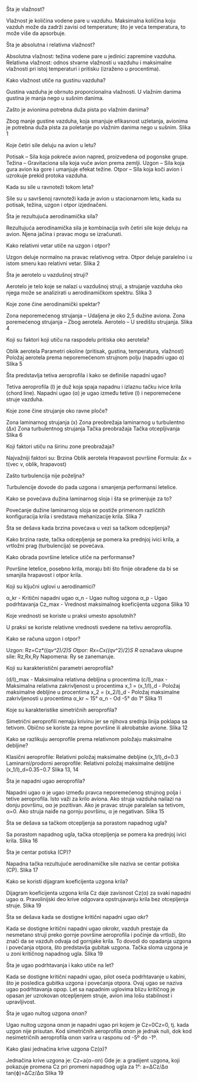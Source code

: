 Šta je vlažnost?

Vlažnost je količina vodene pare u vazduhu. Maksimalna količina koju vazduh može da zadrži zavisi od temperature; što je veća temperatura, to može više da apsorbuje.

Šta je absolutna i relativna vlažnost?

Absolutna vlažnost: težina vodene pare u jedinici zapremine vazduha.
Relativna vlažnost: odnos stvarne vlažnosti u vazduhu i maksimalne vlažnosti pri istoj temperaturi i pritisku (izraženo u procentima).

Kako vlažnost utiče na gustinu vazduha?

Gustina vazduha je obrnuto proporcionalna vlažnosti. U vlažnim danima gustina je manja nego u sušnim danima.

Zašto je avionima potrebna duža pista po vlažnim danima?

Zbog manje gustine vazduha, koja smanjuje efikasnost uzletanja, avionima je potrebna duža pista za poletanje po vlažnim danima nego u sušnim.
Slika 1

Koje četiri sile deluju na avion u letu?

Potisak – Sila koja pokreće avion napred, proizvedena od pogonske grupe.
Težina – Gravitaciona sila koja vuče avion prema zemlji.
Uzgon – Sila koja gura avion ka gore i umanjuje efekat težine.
Otpor – Sila koja koči avion i uzrokuje prekid protoka vazduha.

Kada su sile u ravnoteži tokom leta?

Sile su u savršenoj ravnoteži kada je avion u stacionarnom letu, kada su potisak, težina, uzgon i otpor izjednačeni.

Šta je rezultujuća aerodinamička sila?

Rezultujuća aerodinamička sila je kombinacija svih četiri sile koje deluju na avion. Njena jačina i pravac mogu se izračunati.

Kako relativni vetar utiče na uzgon i otpor?

Uzgon deluje normalno na pravac relativnog vetra.
Otpor deluje paralelno i u istom smeru kao relativni vetar.
Slika 2

Šta je aerotelo u vazdušnoj struji?

Aerotelo je telo koje se nalazi u vazdušnoj struji, a strujanje vazduha oko njega može se analizirati u aerodinamičkom spektru.
Slika 3

Koje zone čine aerodinamički spektar?

Zona neporemećenog strujanja – Udaljena je oko 2,5 dužine aviona.
Zona poremećenog strujanja – Zbog aerotela.
Aerotelo – U središtu strujanja.
Slika 4

Koji su faktori koji utiču na raspodelu pritiska oko aerotela?

Oblik aerotela
Parametri okoline (pritisak, gustina, temperatura, vlažnost)
Položaj aerotela prema neporemećenom strujnom polju (napadni ugao α)
Slika 5

Šta predstavlja tetiva aeroprofila i kako se definiše napadni ugao?

Tetiva aeroprofila (l) je duž koja spaja napadnu i izlaznu tačku ivice krila (chord line).
Napadni ugao (α) je ugao između tetive (l) i neporemećene struje vazduha.

Koje zone čine strujanje oko ravne ploče?

Zona laminarnog strujanja (x)
Zona preobrežaja laminarnog u turbulentno (Δx)
Zona turbulentnog strujanja
Tačka preobražaja
Tačka otcepljivanja
Slika 6

Koji faktori utiču na širinu zone preobražaja?

Najvažniji faktori su:
Brzina
Oblik aerotela
Hrapavost površine
Formula: Δx = t(vec v, oblik, hrapavost)

Zašto turbulencija nije poželjna?

Turbulencije dovode do pada uzgona i smanjenja performansi letelice.

Kako se povećava dužina laminarnog sloja i šta se primenjuje za to?

Povećanje dužine laminarnog sloja se postiže primenom različitih konfiguracija krila i sredstava mehanizacije krila.
Slika 7

Šta se dešava kada brzina povećava u vezi sa tačkom odcepljenja?

Kako brzina raste, tačka odcepljenja se pomera ka prednjoj ivici krila, a vrtložni prag (turbulencija) se povećava.

Kako obrada površine letelice utiče na performanse?

Površine letelice, posebno krila, moraju biti što finije obrađene da bi se smanjila hrapavost i otpor krila.

Koji su ključni uglovi u aerodinamici?

α_kr - Kritični napadni ugao
α_n - Ugao nultog uzgona
α_p - Ugao podrhtavanja
Cz_max - Vrednost maksimalnog koeficijenta uzgona
Slika 10

Koje vrednosti se koriste u praksi umesto apsolutnih?

U praksi se koriste relativne vrednosti svedene na tetivu aeroprofila.

Kako se računa uzgon i otpor?

Uzgon: Rz=Cz*((q*v^2)/2)*S
Otpor: Rx=Cx*((q*v^2)/2)*S
R* označava ukupne sile: Rz,Rx,Ry
Napomena: Ry se zanemaruje.

Koji su karakteristični parametri aeroprofila?

(d/l)_max - Maksimalna relativna debljina u procentima
(c/l)_max - Maksimalna relativna zakrivljenost u procentima
x_1 = (x_1/l)_d - Položaj maksimalne debljine u procentima
x_2 = (x_2/l)_d - Položaj maksimalne zakrivljenosti u procentima
α_kr ~ 15°
α_n - Od -5° do 1°
Slika 11

Koje su karakteristike simetričnih aeroprofila?

Simetrični aeroprofili nemaju krivinu jer se njihova srednja linija poklapa sa tetivom. Obično se koriste za repne površine ili akrobatske avione.
Slika 12

Kako se razlikuju aeroprofile prema relativnom položaju maksimalne debljine?

Klasični aeroprofile: Relativni položaj maksimalne debljine (x_1/l)_d=0.3
Laminarni/prodorni aeroprofile: Relativni položaj maksimalne debljine (x_1/l)_d=0.35−0.7
Slika 13, 14

Šta je napadni ugao aeroprofila?

Napadni ugao α je ugao između pravca neporemećenog strujnog polja i tetive aeroprofila. Isto važi za krilo aviona.
Ako struja vazduha nailazi na donju površinu, αα je pozitivan.
Ako je pravac struje paralelan sa tetivom, α=0.
Ako struja naiđe na gornju površinu, α je negativan.
Slika 15

Šta se dešava sa tačkom otcepljenja sa porastom napadnog ugla?

Sa porastom napadnog ugla, tačka otcepljenja se pomera ka prednjoj ivici krila.
Slika 16

Šta je centar potiska (CP)?

Napadna tačka rezultujuće aerodinamičke sile naziva se centar potiska (CP).
Slika 17

Kako se koristi dijagram koeficijenta uzgona krila?

Dijagram koeficijenta uzgona krila Cz​ daje zavisnost Cz​(α) za svaki napadni ugao α. Pravolinijski deo krive odgovara opstrujavanju krila bez otcepljenja struje.
Slika 19

Šta se dešava kada se dostigne kritični napadni ugao αkr?

Kada se dostigne kritični napadni ugao αkrαkr​, vazduh prestaje da nesmetano struji preko gornje površine aeroprofila i počinje da vrtloži, što znači da se vazduh odvaja od gornjake krila. To dovodi do opadanja uzgona i povećanja otpora, što predstavlja gubitak uzgona. Tačka sloma uzgona je u zoni kritičnog napadnog ugla.
Slika 19

Šta je ugao podrhtavanja i kako utiče na let?

Kada se dostigne kritični napadni ugao, pilot oseća podrhtavanje u kabini, što je posledica gubitka uzgona i povećanja otpora. Ovaj ugao se naziva ugao podrhtavanja αpαp​. Let sa napadnim uglovima blizu kritičnog je opasan jer uzrokovan otcepljenjem struje, avion ima lošu stabilnost i upravljivost.

Šta je ugao nultog uzgona αnαn​?

Ugao nultog uzgona αnαn​ je napadni ugao pri kojem je Cz=0Cz​=0, tj. kada uzgon nije prisutan. Kod simetričnih aeroprofila αnαn​ je jednak nuli, dok kod nesimetričnih aeroprofila αnαn​ varira u rasponu od -5º do -1º.

Kako glasi jednačina krive uzgona Cz(α)?

Jednačina krive uzgona je:
Cz​=a(α−αn​)
Gde je:
a gradijent uzgona, koji pokazuje promena Cz pri promeni napadnog ugla za 1°:
a=ΔCz/Δα​​
tan⁡(ϕ)=ΔCz/Δα
Slika 19

